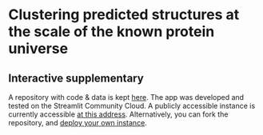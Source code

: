 # Clustering predicted structures at the scale of the known protein universe
## Interactive supplementary

A repository with code & data is kept [here](https://github.com/jurgjn/af-protein-universe). The app was developed and tested on the Streamlit Community Cloud. A publicly accessible instance is currently accessible [at this address](https://jurgjn-af-protein-universe-app-mss2ap.streamlit.app/). Alternatively, you can fork the repository, and [deploy your own instance](https://docs.streamlit.io/streamlit-community-cloud/get-started/deploy-an-app).
